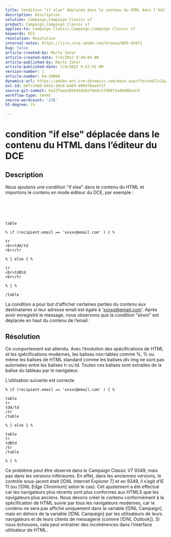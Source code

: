 ```yaml
---
title: Condition "if else" déplacée dans le contenu du HTML dans l’éditeur DCE
description: Description
solution: Campaign,Campaign Classic v7
product: Campaign,Campaign Classic v7
applies-to: Campaign Classic,Campaign,Campaign Classic v7
keywords: KCS
resolution: Resolution
internal-notes: https://jira.corp.adobe.com/browse/NEO-45972
bug: false
article-created-by: Marta Zator
article-created-date: 7/4/2022 9:49:04 AM
article-published-by: Marta Zator
article-published-date: 7/4/2022 9:52:42 AM
version-number: 1
article-number: KA-20006
dynamics-url: https://adobe-ent.crm.dynamics.com/main.aspx?forceUCI=1&pagetype=entityrecord&etn=knowledgearticle&id=9d9f6384-7efb-ec11-82e5-000d3a5a3540
exl-id: b07c3486-b91a-49c8-b403-d90df8ae4f17
source-git-commit: 6a23faae10364181be7dedc2f408f2ad8d8be3c9
workflow-type: tm+mt
source-wordcount: '236'
ht-degree: 1%

---
```


# condition &quot;if else&quot; déplacée dans le contenu du HTML dans l’éditeur du DCE

## Description

Nous ajoutons une condition &quot;if else&quot; dans le contenu du HTML et importons le contenu en mode éditeur du DCE, par exemple :<br><br> <br><br><br>

```
table

% if (recipient.email == 'xxxxx@email.com' ) { %

tr
<br>tdA/td
<br>/tr

% } else { %

tr
<br>tdBtd
<br>/tr

% } %

/table
```


La condition a pour but d&#39;afficher certaines parties du contenu aux destinataires si leur adresse email est égale à &#39;xxxxx@email.com&#39;. Après avoir enregistré le message, nous observons que la condition &quot;sinon&quot; est déplacée en haut du contenu de l’email.


## Résolution


Ce comportement est attendu. Avec l’évolution des spécifications de HTML et les spécifications modernes, les balises non-tables comme %, % ou même les balises de HTML standard comme les balises div img ne sont pas autorisées entre les balises tr ou td. Toutes ces balises sont extraites de la balise du tableau par le navigateur.

L’utilisation suivante est correcte

```
% if (recipient.email == 'xxxxx@email.com' ) { %

table
tr
tdA/td
/tr
/table

% } else { %

table
tr
tdBtd
/tr
/table

% } %
```

Ce problème peut être observé dans le Campaign Classic V7 9349, mais pas dans les versions inférieures. En effet, dans les anciennes versions, le contrôle sous-jacent était [!DNL Internet Explorer 7] et en 9349, il s’agit d’IE 11 (ou [!DNL Edge Chromium] selon le cas). Cet ajustement a été effectué car les navigateurs plus récents sont plus conformes aux HTMLS que les navigateurs plus anciens. Nous devons créer le contenu conformément à la spécification de HTML suivie par tous les navigateurs modernes, car le contenu ne sera pas affiché uniquement dans la variable [!DNL Campaign] mais en dehors de la variable [!DNL Campaign] par les utilisateurs de leurs navigateurs et de leurs clients de messagerie (comme [!DNL Outlook]). Si nous échouons, cela peut entraîner des incohérences dans l’interface utilisateur de HTML.
